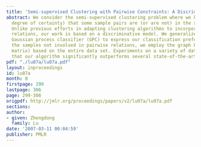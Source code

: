 ```yaml
---
title: 'Semi-supervised Clustering with Pairwise Constraints: A Discriminative Approach'
abstract: We consider the semi-supervised clustering problem where we know (with varying
  degree of certainty) that some sample pairs are (or are not) in the same class.
  Unlike previous efforts in adapting clustering algorithms to incorporate those pairwise
  relations, our work is based on a discriminative model. We generalize the standard
  Gaussian process classifier (GPC) to express our classification preference. To use
  the samples not involved in pairwise relations, we employ the graph kernels (covariance
  matrix) based on the entire data set. Experiments on a variety of data sets show
  that our algorithm significantly outperforms several state-of-the-art methods.
pdf: "./lu07a/lu07a.pdf"
layout: inproceedings
id: lu07a
month: 0
firstpage: 299
lastpage: 306
page: 299-306
origpdf: http://jmlr.org/proceedings/papers/v2/lu07a/lu07a.pdf
sections: 
author:
- given: Zhengdong
  family: Lu
date: '2007-03-11 00:04:59'
publisher: PMLR
---
```

